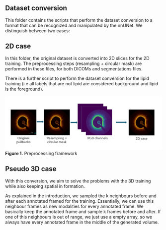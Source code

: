 ## Dataset conversion

This folder contains the scripts that perform the dataset conversion to a format that can be recognized and manipulated by the nnUNet. We distinguish between two cases:

## 2D case

In this folder, the original dataset is converted into 2D slices for the 2D training. The preprocessing steps (resampling + circular mask) are performed in these files, for both DICOMs and segmentations files. 

There is a further script to perform the dataset conversion for the lipid training (i.e all labels that are not lipid are considered background and lipid is the foreground).

<!-- ![Figure 1. Preprocessing framework ](/assets/2d_dataset_conversion.png) -->

<p>
    <img src="/assets/2d_dataset_conversion.png" alt>
    <span style="font-style: normal;">
        <strong>Figure 1.</strong> Preprocessing framework
    </span>
</p>


## Pseudo 3D case

With this conversion, we aim to solve the problems with the 3D training while also keeping spatial in formation.

As explained in the introduction, we sampled the k neighbours before and after each annotated framed for the training. Essentially, we can use this neighbour frames as new modalities for every annotated frame. We basically keep the annotated frame and sample k frames before and after. If one of this neighbours is out of range, we just use a empty array, so we always have every annotated frame in the middle of the generated volume.